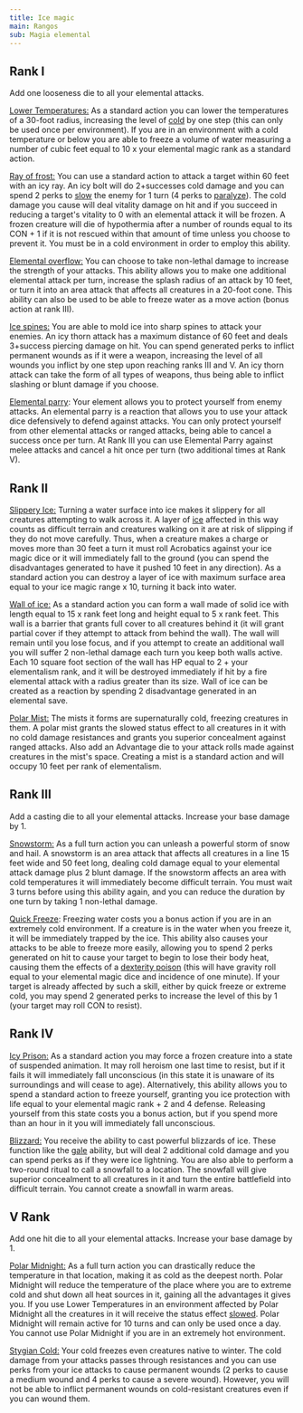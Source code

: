 ```yaml
---
title: Ice magic
main: Rangos
sub: Magia elemental
---
```


## Rank I

Add one looseness die to all your elemental attacks.

<u>Lower Temperatures:</u> As a standard action you can lower the temperatures of a 30-foot radius, increasing the level of [cold](https://raldamain.com/rules/Reglas%20principales/terreno#%C3%A1rtico) by one step (this can only be used once per environment). If you are in an environment with a cold temperature or below you are able to freeze a volume of water measuring a number of cubic feet equal to 10 x your elemental magic rank as a standard action.

<u>Ray of frost:</u> You can use a standard action to attack a target within 60 feet with an icy ray. An icy bolt will do 2+successes cold damage and you can spend 2 perks to [slow](https://raldamain.com/rules/Reglas%20principales/Efectos%20de%20estado.html#ralentizada) the enemy for 1 turn (4 perks to [paralyze](https://raldamain.com/rules/Reglas%20principales/Efectos%20de%20estado.html#paralizada)). The cold damage you cause will deal vitality damage on hit and if you succeed in reducing a target's vitality to 0 with an elemental attack it will be frozen. A frozen creature will die of hypothermia after a number of rounds equal to its CON + 1 if it is not rescued within that amount of time unless you choose to prevent it. You must be in a cold environment in order to employ this ability.

<u>Elemental overflow:</u> You can choose to take non-lethal damage to increase the strength of your attacks. This ability allows you to make one additional elemental attack per turn, increase the splash radius of an attack by 10 feet, or turn it into an area attack that affects all creatures in a 20-foot cone. This ability can also be used to be able to freeze water as a move action (bonus action at rank III).

<u>Ice spines:</u> You are able to mold ice into sharp spines to attack your enemies. An icy thorn attack has a maximum distance of 60 feet and deals 3+success piercing damage on hit. You can spend generated perks to inflict permanent wounds as if it were a weapon, increasing the level of all wounds you inflict by one step upon reaching ranks III and V. An icy thorn attack can take the form of all types of weapons, thus being able to inflict slashing or blunt damage if you choose.

<u>Elemental parry</u>: Your element allows you to protect yourself from enemy attacks. An elemental parry is a reaction that allows you to use your attack dice defensively to defend against attacks. You can only protect yourself from other elemental attacks or ranged attacks, being able to cancel a success once per turn. At Rank III you can use Elemental Parry against melee attacks and cancel a hit once per turn (two additional times at Rank V).

## Rank II

<u>Slippery Ice:</u> Turning a water surface into ice makes it slippery for all creatures attempting to walk across it. A layer of [ice](https://raldamain.com/rules/Reglas%20principales/terreno#%C3%A1rtico) affected in this way counts as difficult terrain and creatures walking on it are at risk of slipping if they do not move carefully. Thus, when a creature makes a charge or moves more than 30 feet a turn it must roll Acrobatics against your ice magic dice or it will immediately fall to the ground (you can spend the disadvantages generated to have it pushed 10 feet in any direction). As a standard action you can destroy a layer of ice with maximum surface area equal to your ice magic range x 10, turning it back into water. 

<u>Wall of ice:</u> As a standard action you can form a wall made of solid ice with length equal to 15 x rank feet long and height equal to 5 x rank feet. This wall is a barrier that grants full cover to all creatures behind it (it will grant partial cover if they attempt to attack from behind the wall). The wall will remain until you lose focus, and if you attempt to create an additional wall you will suffer 2 non-lethal damage each turn you keep both walls active. Each 10 square foot section of the wall has HP equal to 2 + your elementalism rank, and it will be destroyed immediately if hit by a fire elemental attack with a radius greater than its size. Wall of ice can be created as a reaction by spending 2 disadvantage generated in an elemental save.

<u>Polar Mist:</u> The mists it forms are supernaturally cold, freezing creatures in them. A polar mist grants the slowed status effect to all creatures in it with no cold damage resistances and grants you superior concealment against ranged attacks. Also add an Advantage die to your attack rolls made against creatures in the mist's space. Creating a mist is a standard action and will occupy 10 feet per rank of elementalism.

## Rank III

Add a casting die to all your elemental attacks. Increase your base damage by 1.

<u>Snowstorm:</u> As a full turn action you can unleash a powerful storm of snow and hail. A snowstorm is an area attack that affects all creatures in a line 15 feet wide and 50 feet long, dealing cold damage equal to your elemental attack damage plus 2 blunt damage. If the snowstorm affects an area with cold temperatures it will immediately become difficult terrain. You must wait 3 turns before using this ability again, and you can reduce the duration by one turn by taking 1 non-lethal damage.

<u>Quick Freeze</u>: Freezing water costs you a bonus action if you are in an extremely cold environment. If a creature is in the water when you freeze it, it will be immediately trapped by the ice. This ability also causes your attacks to be able to freeze more easily, allowing you to spend 2 perks generated on hit to cause your target to begin to lose their body heat, causing them the effects of a [dexterity poison](https://raldamain.com/rules/Reglas%20adicionales/venenos_enfermedades.html#veneno-de-des) (this will have gravity roll equal to your elemental magic dice and incidence of one minute). If your target is already affected by such a skill, either by quick freeze or extreme cold, you may spend 2 generated perks to increase the level of this by 1 (your target may roll CON to resist).

## Rank IV 

<u>Icy Prison:</u> As a standard action you may force a frozen creature into a state of suspended animation. It may roll heroism one last time to resist, but if it fails it will immediately fall unconscious (in this state it is unaware of its surroundings and will cease to age). Alternatively, this ability allows you to spend a standard action to freeze yourself, granting you ice protection with life equal to your elemental magic rank + 2 and 4 defense. Releasing yourself from this state costs you a bonus action, but if you spend more than an hour in it you will immediately fall unconscious.

<u>Blizzard:</u> You receive the ability to cast powerful blizzards of ice. These function like the [gale](https://raldamain.com/rules/Rangos/Elementalismo/magia%20de%20aire.html#rango-i) ability, but will deal 2 additional cold damage and you can spend perks as if they were ice lightning. You are also able to perform a two-round ritual to call a snowfall to a location. The snowfall will give superior concealment to all creatures in it and turn the entire battlefield into difficult terrain. You cannot create a snowfall in warm areas.

## V Rank

Add one hit die to all your elemental attacks. Increase your base damage by 1.

<u>Polar Midnight:</u> As a full turn action you can drastically reduce the temperature in that location, making it as cold as the deepest north. Polar Midnight will reduce the temperature of the place where you are to extreme cold and shut down all heat sources in it, gaining all the advantages it gives you. If you use Lower Temperatures in an environment affected by Polar Midnight all the creatures in it will receive the status effect [slowed](https://raldamain.com/rules/Reglas%20principales/Efectos%20de%20estado.html#ralentizada). Polar Midnight will remain active for 10 turns and can only be used once a day. You cannot use Polar Midnight if you are in an extremely hot environment. 

<u>Stygian Cold:</u> Your cold freezes even creatures native to winter. The cold damage from your attacks passes through resistances and you can use perks from your ice attacks to cause permanent wounds (2 perks to cause a medium wound and 4 perks to cause a severe wound). However, you will not be able to inflict permanent wounds on cold-resistant creatures even if you can wound them.